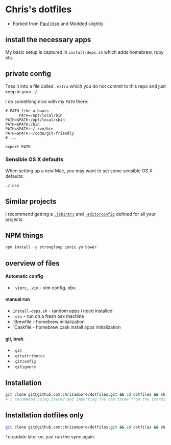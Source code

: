 # Chris's dotfiles
- Forked from [Paul Irish](https://github.com/paulirish/dotfiles) and Modded slightly

## install the necessary apps

My basic setup is captured in `install-deps.sh` which adds homebrew, ruby etc.

## private config

Toss it into a file called `.extra` which you do not commit to this repo and just keep in your `~/`

I do something nice with my `PATH` there:

```shell
# PATH like a bawss
      PATH=/opt/local/bin
PATH=$PATH:/opt/local/sbin
PATH=$PATH:/bin
PATH=$PATH:~/.rvm/bin
PATH=$PATH:~/code/git-friendly
# ...

export PATH
```

### Sensible OS X defaults

When setting up a new Mac, you may want to set some sensible OS X defaults:

```bash
./.osx
```

## Similar projects

I recommend getting a [`.jshintrc`](https://github.com/jshint/node-jshint/blob/master/.jshintrc) and [`.editorconfig`](http://editorconfig.org/) defined for all your projects.


## NPM things

```bash
npm install -g strongloop ionic yo bower
```

## overview of files

####  Automatic config
* `.vimrc`, `.vim` - vim config, obv.

#### manual run
* `install-deps.sh` - random apps i need installed
* `.osx` - run on a fresh osx machine
* `Brewfile - homebrew initialization
* `Caskfile - homebrew cask install apps initialization

#### git, brah
* `.git`
* `.gitattributes`
* `.gitconfig`
* `.gitignore`


## Installation 

```bash
git clone git@github.com:chrisamoore/dotfiles.git && cd dotfiles && sh ./install_deps.sh
# I recommend using iterm2 and importing the cam theme from the iterm2 dir in the repo
```

## Installation dotfiles only

```bash
git clone git@github.com:chrisamoore/dotfiles.git && cd dotfiles && sh ./sync_dotfiles.sh
```

To update later on, just run the sync again.
